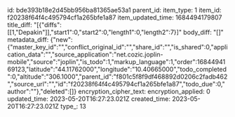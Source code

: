 id: bde393b18e2d45bb956ba81365ae53a1
parent_id: 
item_type: 1
item_id: f20238f64f4c495794cf1a265bfe1a87
item_updated_time: 1684494179807
title_diff: "[{\"diffs\":[[1,\"Depakin\"]],\"start1\":0,\"start2\":0,\"length1\":0,\"length2\":7}]"
body_diff: "[]"
metadata_diff: {"new":{"master_key_id":"","conflict_original_id":"","share_id":"","is_shared":0,"application_data":"","source_application":"net.cozic.joplin-mobile","source":"joplin","is_todo":1,"markup_language":1,"order":1684494169123,"latitude":"44.11762000","longitude":"10.40665000","todo_completed":0,"altitude":"306.1000","parent_id":"f801c5f8f9df468892d0206c2fadb462","source_url":"","id":"f20238f64f4c495794cf1a265bfe1a87","todo_due":0,"author":""},"deleted":[]}
encryption_cipher_text: 
encryption_applied: 0
updated_time: 2023-05-20T16:27:23.021Z
created_time: 2023-05-20T16:27:23.021Z
type_: 13